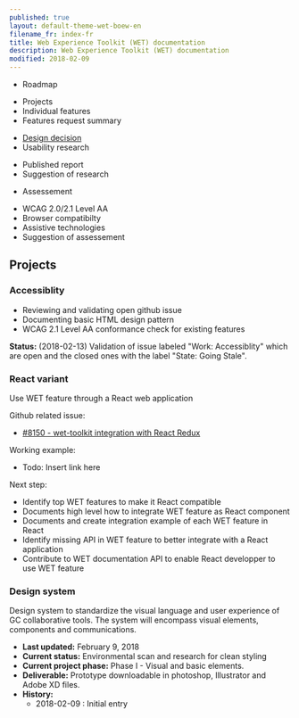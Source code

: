 ```yaml
---
published: true
layout: default-theme-wet-boew-en
filename_fr: index-fr
title: Web Experience Toolkit (WET) documentation
description: Web Experience Toolkit (WET) documentation
modified: 2018-02-09
---
```


* Roadmap
 - Projects
 - Individual features
 - Features request summary
* [Design decision](expert-report/index-en.html)
* Usability research
 - Published report
 - Suggestion of research
* Assessement
 - WCAG 2.0/2.1 Level AA
 - Browser compatibilty
 - Assistive technologies
 - Suggestion of assessement

## Projects

### Accessiblity
* Reviewing and validating open github issue
* Documenting basic HTML design pattern
* WCAG 2.1 Level AA conformance check for existing features

**Status:** (2018-02-13) Validation of issue labeled "Work: Accessiblity" which are open and the closed ones with the label "State: Going Stale".

### React variant
Use WET feature through a React web application

Github related issue:
* [#8150 - wet-toolkit integration with React Redux](https://github.com/wet-boew/wet-boew/issues/8150) 

Working example: 
* Todo: Insert link here

Next step:
* Identify top WET features to make it React compatible
* Documents high level how to integrate WET feature as React component
* Documents and create integration example of each WET feature in React
* Identify missing API in WET feature to better integrate with a React application
* Contribute to WET documentation API to enable React developper to use WET feature

### Design system
Design system to standardize the visual language and user experience of GC collaborative tools. The system will encompass visual elements, components and communications.
* **Last updated:** February 9, 2018
* **Current status:** Environmental scan and research for clean styling
* **Current project phase:** Phase I - Visual and basic elements.
* **Deliverable:** Prototype downloadable in photoshop, Illustrator and Adobe XD files.
* **History:**
  * 2018-02-09 : Initial entry

